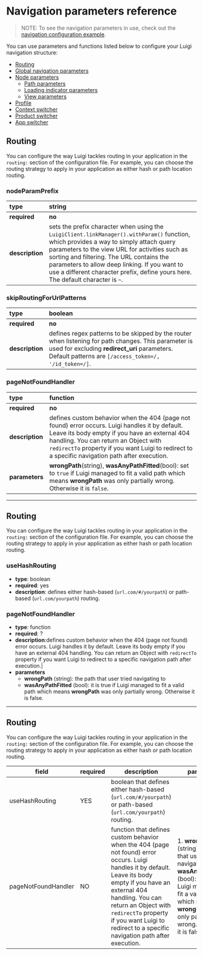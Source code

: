 # Navigation parameters reference

> NOTE: To see the navigation parameters in use, check out the [navigation configuration example](https://). 

You can use parameters and functions listed below to configure your Luigi navigation structure:

* [Routing](#navigation-parameters-referece#routing)
* [Global navigation parameters](#global-navigation-parameters)
* [Node parameters](#node-parameters)
  * [Path parameters](#path-parameters)
  * [Loading indicator parameters](#loading-indicator-parameters)
  * [View parameters](#view-parameters)
* [Profile](#profile) 
* [Context switcher](#context-switcher)
* [Product switcher](#product-switcher)
* [App switcher](#app-switcher)


## Routing

You can configure the way Luigi tackles routing in your application in the `routing:` section of the configuration file. For example, you can choose the routing strategy to apply in your application as either hash or path location routing.

### nodeParamPrefix
| type | string |   
|:-------|:-------|
| **required** | **no** | 
|**description**|sets the prefix character when using the `LuigiClient.linkManager().withParam()` function, which provides a way to simply attach query parameters to the view URL for activities such as sorting and filtering. The URL contains the parameters to allow deep linking. If you want to use a different character prefix, define yours here. The default character is `~`.|

### skipRoutingForUrlPatterns
| type | boolean |   
|:-------|:-------|
| **required** | **no** | 
|**description**|defines regex patterns to be skipped by the router when listening for path changes. This parameter is used for excluding **redirect_uri** parameters. Default patterns are `[/access_token=/, '/id_token=/]`.|

### pageNotFoundHandler
| type | function |   
|:-------|:-------|
| **required** | **no** | 
|**description**|defines custom behavior when the 404 (page not found) error occurs.  Luigi handles it by default. Leave its body empty if you have an external 404 handling. You can return an Object with `redirectTo` property if you want Luigi to redirect to a specific navigation path after execution.|
|**parameters**|  **wrongPath**(string), **wasAnyPathFitted**(bool): set to `true` if Luigi managed to fit a valid path which means **wrongPath** was only partially wrong. Otherwise it is `false`. |

------
## Routing

You can configure the way Luigi tackles routing in your application in the `routing:` section of the configuration file. For example, you can choose the routing strategy to apply in your application as either hash or path location routing.

### useHashRouting
* **type**: boolean 
* **required**: yes 
* **description**: defines either hash-based (`url.com/#/yourpath`) or path-based (`url.com/yourpath`) routing.             

### pageNotFoundHandler
* **type**: function    
* **required**: ?
* **description**:defines custom behavior when the 404 (page not found) error occurs.  Luigi handles it by default. Leave its body empty if you have an external 404 handling. You can return an Object with `redirectTo` property if you want Luigi to redirect to a specific navigation path after execution.|
* **parameters**  
  * **wrongPath** (string): the path that user tried navigating to
  * **wasAnyPathFitted** (bool): it is true if Luigi managed to fit a valid path which means **wrongPath** was only partially wrong. Otherwise it is false.
  

-------

## Routing

You can configure the way Luigi tackles routing in your application in the `routing:` section of the configuration file. For example, you can choose the routing strategy to apply in your application as either hash or path location routing.

| field | required |  description | parameters | 
|-------|-------|-------|-------|
|useHashRouting| YES | boolean that defines either hash-based (`url.com/#/yourpath`) or path-based (`url.com/yourpath`) routing.|           |
|pageNotFoundHandler| NO | function that defines custom behavior when the 404 (page not found) error occurs.  Luigi handles it by default. Leave its body empty if you have an external 404 handling. You can return an Object with `redirectTo` property if you want Luigi to redirect to a specific navigation path after execution.| 1. **wrongPath** (string): the path that user tried navigating to 2. **wasAnyPathFitted** (bool): it is true if Luigi managed to fit a valid path which means **wrongPath** was only partially wrong. Otherwise it is false.|


